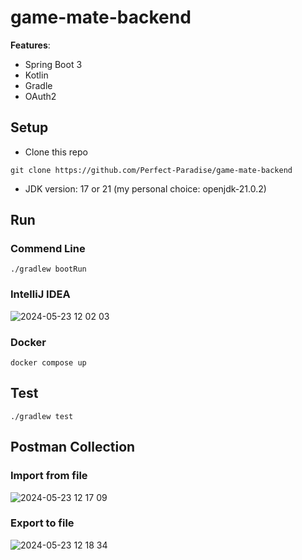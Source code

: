 # game-mate-backend

**Features**:

- Spring Boot 3
- Kotlin
- Gradle
- OAuth2

## Setup

- Clone this repo

```shell
git clone https://github.com/Perfect-Paradise/game-mate-backend
```

- JDK version: 17 or 21 (my personal choice: openjdk-21.0.2)

## Run

### Commend Line

```shell
./gradlew bootRun
```

### IntelliJ IDEA

![2024-05-23 12 02 03](https://github.com/Perfect-Paradise/game-mate-backend/assets/32578837/e5e82a99-9736-47da-a1b2-b6142682a62e)

### Docker

```shell
docker compose up
```

## Test

```shell
./gradlew test
```

## Postman Collection

### Import from file

![2024-05-23 12 17 09](https://github.com/Perfect-Paradise/game-mate-backend/assets/32578837/377dcf6a-e980-4f81-8274-ba3ee19035ec)

### Export to file

![2024-05-23 12 18 34](https://github.com/Perfect-Paradise/game-mate-backend/assets/32578837/468b7788-a04b-4f4a-ba87-9bb0e99b40f9)


